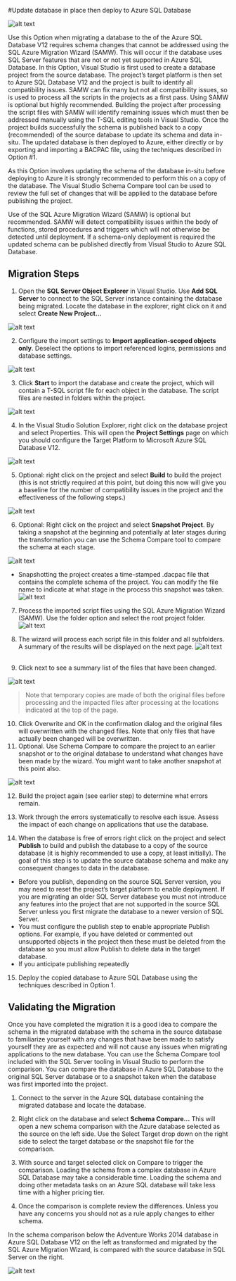 <properties 
   pageTitle="Migration using Visual Studio and SSDT" 
   description="Microsoft Azure SQL Database, database migration, import database, export database, migration wizard" 
   services="sql-database" 
   documentationCenter="" 
   authors="pehteh" 
   manager="jeffreyg" 
   editor="monicar"/>

<tags
   ms.service="sql-database"
   ms.devlang="NA"
   ms.topic="article"
   ms.tgt_pltfrm="NA"
   ms.workload="data-management" 
   ms.date="04/14/2015"
   ms.author="pehteh"/>

#Update database in place then deploy to Azure SQL Database

![alt text](./media/sql-database-migrate-visualstudio-ssdt/01VSSSDTDiagram.png)

Use this Option when migrating a database to the of the Azure SQL Database V12 requires schema changes that cannot be addressed using the SQL Azure Migration Wizard (SAMW). This will occur if the database uses SQL Server features that are not or not yet supported in Azure SQL Database.  In this Option, Visual Studio is first used to create a database project from the source database. The project’s target platform is then set to Azure SQL Database V12 and the project is built to identify all compatibility issues. SAMW can fix many but not all compatibility issues, so is used to process all the scripts in the projects as a first pass. Using SAMW is optional but highly recommended. Building the project after processing the script files with SAMW will identify remaining issues which must then be addressed manually using the T-SQL editing tools in Visual Studio. Once the project builds successfully the schema is published back to a copy (recommended) of the source database to update its schema and data in-situ. The updated database is then deployed to Azure, either directly or by exporting and importing a BACPAC file, using the techniques described in Option #1.
 
As this Option involves updating the schema of the database in-situ before deploying to Azure it is strongly recommended to perform this on a copy of the database. The Visual Studio Schema Compare tool can be used to review the full set of changes that will be applied to the database before publishing the project.

Use of the SQL Azure Migration Wizard (SAMW) is optional but recommended. SAMW will detect compatibility issues within the body of functions, stored procedures and triggers which will not otherwise be detected until deployment. 
If a schema-only deployment is required the updated schema can be published directly from Visual Studio to Azure SQL Database.

## Migration Steps

1.	Open the **SQL Server Object Explorer** in Visual Studio. Use **Add SQL Server** to connect to the SQL Server instance containing the database being migrated. Locate the database in the explorer, right click on it and select **Create New Project…** 

![alt text](./media/sql-database-migrate-visualstudio-ssdt/02MigrateSSDT.png)

2.	Configure the import settings to **Import application-scoped objects only**. Deselect the options to import referenced logins, permissions and database settings.

![alt text](./media/sql-database-migrate-visualstudio-ssdt/03MigrateSSDT.png)

3.	Click **Start** to import the database and create the project, which will contain a T-SQL script file for each object in the database. The script files are nested in folders within the project.

![alt text](./media/sql-database-migrate-visualstudio-ssdt/04MigrateSSDT.png)

4.	In the Visual Studio Solution Explorer, right click on the database project and select Properties. This will open the **Project Settings** page on which you should configure the Target Platform to Microsoft Azure SQL Database V12.

![alt text](./media/sql-database-migrate-visualstudio-ssdt/05MigrateSSDT.png)

5.	Optional: right click on the project and select **Build** to build the project (this is not strictly required at this point, but doing this now will give you a baseline for the number of compatibility issues in the project and the effectiveness of the following steps.)

![alt text](./media/sql-database-migrate-visualstudio-ssdt/06MigrateSSDT.png)

6.	Optional: Right click on the project and select **Snapshot Project**. By taking a snapshot at the beginning and potentially at later stages during the transformation you can use the Schema Compare tool to compare the schema at each stage.

![alt text](./media/sql-database-migrate-visualstudio-ssdt/07MigrateSSDT.png)
 
- Snapshotting the project creates a time-stamped .dacpac file that contains the complete schema of the project. You can modify the file name to indicate at what stage in the process this snapshot was taken. 
![alt text](./media/sql-database-migrate-visualstudio-ssdt/08MigrateSSDT.png)

7.	Process the imported script files using the SQL Azure Migration Wizard (SAMW). Use the folder option and select the root project folder. 
![alt text](./media/sql-database-migrate-visualstudio-ssdt/09MigrateSSDT.png)

8.	The wizard will process each script file in this folder and all subfolders. A summary of the results will be displayed on the next page.
![alt text](./media/sql-database-migrate-visualstudio-ssdt/10MigrateSSDT.png)
 
9.	Click next to see a summary list of the files that have been changed. 

![alt text](./media/sql-database-migrate-visualstudio-ssdt/11MigrateSSDT.png)

>Note that temporary copies are made of both the original files before processing and the impacted files after processing at the locations indicated at the top of the page.

10.	Click Overwrite and OK in the confirmation dialog and the original files will overwritten with the changed files. Note that only files that have actually been changed will be overwritten. 
 
11.	Optional. Use Schema Compare to compare the project to an earlier snapshot or to the original database to understand what changes have been made by the wizard. You might want to take another snapshot at this point also. 

![alt text](./media/sql-database-migrate-visualstudio-ssdt/12MigrateSSDT.png)

12.	Build the project again (see earlier step) to determine what errors remain.

13.	Work through the errors systematically to resolve each issue. Assess the impact of each change on applications that use the database.

14.	When the database is free of errors right click on the project and select **Publish** to build and publish the database to a copy of the source database (it is highly recommended to use a copy, at least initially). The goal of this step is to update the source database schema and make any consequent changes to data in the database. 
- Before you publish, depending on the source SQL Server version, you may need to reset the project’s target platform to enable deployment. If you are migrating an older SQL Server database you must not introduce any features into the project that are not supported in the source SQL Server unless you first migrate the database to a newer version of SQL Server. 
- You must configure the publish step to enable appropriate Publish options. For example, if you have deleted or commented out unsupported objects in the project then these must be deleted from the database so you must allow Publish to delete data in the target database. 
- If you anticipate publishing repeatedly 

15.	Deploy the copied database to Azure SQL Database using the techniques described in Option 1.

## Validating the Migration

Once you have completed the migration it is a good idea to compare the schema in the migrated database with the schema in the source database to familiarize yourself with any changes that have been made to satisfy yourself they are as expected and will not cause any issues when migrating applications to the new database. You can use the Schema Compare tool included with the SQL Server tooling in Visual Studio to perform the comparison. You can compare the database in Azure SQL Database to the original SQL Server database or to a snapshot taken when the database was first imported into the project. 

1.	Connect to the server in the Azure SQL database containing the migrated database and locate the database. 

2.	Right click on the database and select **Schema Compare…** This will open a new schema comparison with the Azure database selected as the source on the left side. Use the Select Target drop down on the right side to select the target database or the snapshot file for the comparison.

3.	With source and target selected click on Compare to trigger the comparison. Loading the schema from a complex database in Azure SQL Database may take a considerable time.  Loading the schema and doing other metadata tasks on an Azure SQL database will take less time with a higher pricing tier.

4.	Once the comparison is complete review the differences. Unless you have any concerns you should not as a rule apply changes to either schema.

In the schema comparison below the Adventure Works 2014 database in Azure SQL Database V12 on the left as transformed and migrated by the SQL Azure Migration Wizard, is compared with the source database in SQL Server on the right. 

![alt text](./media/sql-database-migrate-visualstudio-ssdt/13MigrateSSDT.png)

